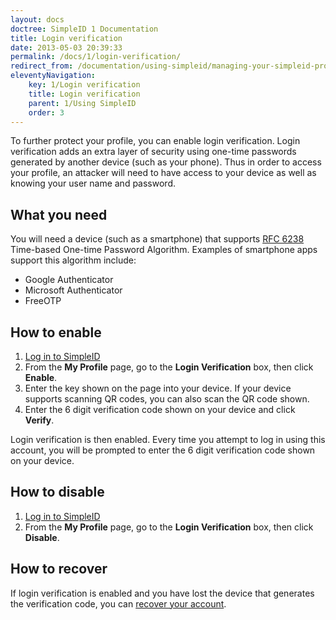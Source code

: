 ```yaml
---
layout: docs
doctree: SimpleID 1 Documentation
title: Login verification
date: 2013-05-03 20:39:33
permalink: /docs/1/login-verification/
redirect_from: /documentation/using-simpleid/managing-your-simpleid-profile/login-verification/
eleventyNavigation:
    key: 1/Login verification
    title: Login verification
    parent: 1/Using SimpleID
    order: 3
---
```


To further protect your profile, you can enable login verification.  Login verification adds an extra layer of security using one-time passwords generated by another device (such as your phone).  Thus in order to access your profile, an attacker will need to have access to your device as well as knowing your user name and password.

## What you need

You will need a device (such as a smartphone) that supports [RFC 6238](http://tools.ietf.org/html/rfc6238) Time-based One-time Password Algorithm.  Examples of smartphone apps support this algorithm include:

- Google Authenticator
- Microsoft Authenticator
- FreeOTP

## How to enable

1. [Log in to SimpleID](/docs/1/login)
2. From the **My Profile** page, go to the **Login Verification** box, then click **Enable**.
3. Enter the key shown on the page into your device.  If your device supports scanning QR codes, you can also scan the QR code shown.
4. Enter the 6 digit verification code shown on your device and click **Verify**.

Login verification is then enabled.  Every time you attempt to log in using this account, you will be prompted to enter the 6 digit verification code shown on your device.

## How to disable

1. [Log in to SimpleID](/docs/1/login)
2. From the **My Profile** page, go to the **Login Verification** box, then click **Disable**.

## How to recover

If login verification is enabled and you have lost the device that generates the verification code, you can [recover your account](/docs/1/common-problems#otp).